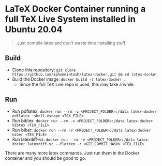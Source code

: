 # LaTeX Docker Container running a full TeX Live System installed in Ubuntu 20.04

> Just compile latex and don't waste time installing stuff.

## Build

- Clone this repository: `git clone https://github.com/iphoneintosh/latex-docker.git && cd latex-docker`
- Build the Docker image: `docker build -t latex-docker .`
  - Since the full TeX Live repo is used, this may take a while.

## Run

- Run pdflatex: `docker run --rm -v <PROJECT_FOLDER>:/data latex-docker pdflatex -shell-escape <TEX_FILE>`
- Run bibtex: `docker run --rm -v <PROJECT_FOLDER>:/data latex-docker bibtex <TEX_FILE>`
- Run biber: `docker run --rm -v <PROJECT_FOLDER>:/data latex-docker biber <TEX_FILE>`
- Run latexdiff-vs: `docker run --rm -v <PROJECT_FOLDER>:/data latex-docker latexdiff-vc --flatten -r <GIT_COMMIT_HASH> <TEX_FILE>`

There are many more latex commands. Just run them in the Docker container and you should be good to go.
